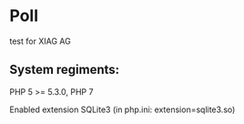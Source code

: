 # Poll
test for XIAG AG

## System regiments:
PHP 5 >= 5.3.0, PHP 7

Enabled extension SQLite3 (in php.ini: extension=sqlite3.so)

